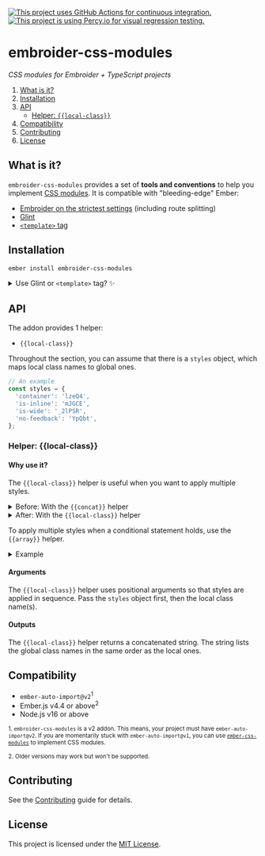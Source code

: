 [![This project uses GitHub Actions for continuous integration.](https://github.com/ijlee2/embroider-css-modules/actions/workflows/ci.yml/badge.svg)](https://github.com/ijlee2/embroider-css-modules/actions/workflows/ci.yml)
[![This project is using Percy.io for visual regression testing.](https://percy.io/static/images/percy-badge.svg)](https://percy.io/Isaac/embroider-css-modules)

# embroider-css-modules

_CSS modules for Embroider + TypeScript projects_

1. [What is it?](#what-is-it)
1. [Installation](#installation)
1. [API](#api)
    - [Helper: `{{local-class}}`](#helper-local-class)
1. [Compatibility](#compatibility)
1. [Contributing](#contributing)
1. [License](#license)


## What is it?

`embroider-css-modules` provides a set of **tools and conventions** to help you implement [CSS modules](https://github.com/css-modules/css-modules). It is compatible with "bleeding-edge" Ember:

- [Embroider on the strictest settings](https://github.com/embroider-build/embroider/#options) (including route splitting)
- [Glint](https://typed-ember.gitbook.io/glint/)
- [`<template>` tag](https://github.com/ember-template-imports/ember-template-imports)


## Installation

```sh
ember install embroider-css-modules
```

<details>
<summary>Use Glint or <code>&lt;template&gt;</code> tag? ✨</summary>

- Update your template registry to extend this addon's. Check the [Glint documentation](https://typed-ember.gitbook.io/glint/using-glint/ember/using-addons#using-glint-enabled-addons) for more information.

    ```ts
    /* types/global.d.ts */

    import '@glint/environment-ember-loose';

    import type EmbroiderCssModulesRegistry from 'embroider-css-modules/template-registry';

    declare module '@glint/environment-ember-loose/registry' {
      export default interface Registry extends EmbroiderCssModulesRegistry, /* other addon registries */ {
        // local entries
      }
    }
    ```

- If you are using `<template>` tag, you are good to go! Use the named import to consume things.

    ```css
    /* app/components/hello-world.css */
    .container {
      padding: 1rem;
    }
    ```

    ```ts
    /* app/components/hello-world.gts */
    import { localClass } from 'embroider-css-modules';

    import styles from './hello-world.css';

    <template>
      <div class={{localClass styles "container"}}>
        Hello world!
      </div>
    </template>
    ```

</details>


## API

The addon provides 1 helper:

- `{{local-class}}`

Throughout the section, you can assume that there is a `styles` object, which maps local class names to global ones.

```ts
// An example
const styles = {
  'container': 'lzeQ4',
  'is-inline': 'mJGCE',
  'is-wide': '_2lPSR',
  'no-feedback': 'YpQbt',
};
```


### Helper: {{local-class}}

#### Why use it?

The `{{local-class}}` helper is useful when you want to apply multiple styles.

<details>

<summary>Before: With the <code>{{concat}}</code> helper</summary>

```hbs
{{! app/components/ui/form/field.hbs }}
<div
  class={{concat
    this.styles.container
    " "
    (if @isInline this.styles.is-inline)
    " "
    (if @isWide this.styles.is-wide)
    " "
    (unless @errorMessage this.styles.no-feedback)
  }}
>
  ...
</div>
```

</details>

<details>

<summary>After: With the <code>{{local-class}}</code> helper</summary>

```hbs
{{! app/components/ui/form/field.hbs }}
<div
  class={{local-class
    this.styles
    "container"
    (if @isInline "is-inline")
    (if @isWide "is-wide")
    (unless @errorMessage "no-feedback")
  }}
>
  ...
</div>
```

</details>

To apply multiple styles when a conditional statement holds, use the `{{array}}` helper.

<details>

<summary>Example</summary>

```hbs
{{! app/templates/products.hbs }}
<div
  class={{local-class
    this.styles
    (if
      this.isInExperimentalGroup
      (array "shared-layout" "products-with-details")
      (array "shared-layout" "products")
    )
    "sticky-container"
  }}
>
  ...
</div>
```

</details>


#### Arguments

The `{{local-class}}` helper uses positional arguments so that styles are applied in sequence. Pass the `styles` object first, then the local class name(s).


#### Outputs

The `{{local-class}}` helper returns a concatenated string. The string lists the global class names in the same order as the local ones.


## Compatibility

- `ember-auto-import@v2`<sup>1</sup>
- Ember.js v4.4 or above<sup>2</sup>
- Node.js v16 or above

<sup>1. `embroider-css-modules` is a v2 addon. This means, your project must have `ember-auto-import@v2`. If you are momentarily stuck with `ember-auto-import@v1`, you can use [`ember-css-modules`](https://github.com/salsify/ember-css-modules) to implement CSS modules.</sup>

<sup>2. Older versions may work but won't be supported.</sup>


## Contributing

See the [Contributing](../../CONTRIBUTING.md) guide for details.


## License

This project is licensed under the [MIT License](LICENSE.md).
